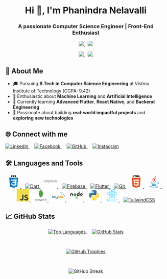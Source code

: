 <h1 align="center">Hi 👋, I'm Phanindra Nelavalli</h1>
<h3 align="center">A passionate Computer Science Engineer | Front-End Enthusiast</h3>

<p align="center">
  <a href="mailto:nelavalliphanindra4@gmail.com">
    <img src="https://img.shields.io/badge/Email-nelavalliphanindra4@gmail.com-red?style=for-the-badge&logo=gmail" />
  </a>
  &nbsp;
  <a href="tel:9989494236">
    <img src="https://img.shields.io/badge/Phone-9989494236-blue?style=for-the-badge&logo=whatsapp" />
  </a>
</p>

<p align="center">
  <a href="https://www.linkedin.com/in/nelavalli-phanindra-b074a8255/" target="_blank">
    <img src="https://img.shields.io/badge/LinkedIn-Connect-blue?style=for-the-badge&logo=linkedin" />
  </a>
  &nbsp;
  <a href="https://github.com/Phanindra-Nelavalli" target="_blank">
    <img src="https://img.shields.io/badge/GitHub-Follow-black?style=for-the-badge&logo=github" />
  </a>
</p>


## 📜 About Me
- 🎓 Pursuing **B.Tech in Computer Science Engineering** at Vishnu Institute of Technology (CGPA: 9.42)
- 🤖 Enthusiastic about **Machine Learning** and **Artificial Intelligence**
- 🌱 Currently learning **Advanced Flutter**, **React Native**, and **Backend Engineering**
- 🚀 Passionate about building **real-world impactful projects** and **exploring new technologies**


## 🌐 Connect with me

<p align="left">
  <a href="https://linkedin.com/in/phanindra-nelavalli" target="_blank">
    <img src="https://raw.githubusercontent.com/rahuldkjain/github-profile-readme-generator/master/src/images/icons/Social/linked-in-alt.svg" alt="LinkedIn" width="40" height="40"/>
  </a>
  &nbsp;&nbsp;&nbsp;
  <a href="https://fb.com/phanindra-nelavallu" target="_blank">
    <img src="https://raw.githubusercontent.com/rahuldkjain/github-profile-readme-generator/master/src/images/icons/Social/facebook.svg" alt="Facebook" width="40" height="40"/>
  </a>
  &nbsp;&nbsp;&nbsp;
  <a href="https://github.com/phanindra-nelavalli" target="_blank">
    <img src="https://raw.githubusercontent.com/rahuldkjain/github-profile-readme-generator/master/src/images/icons/Social/github.svg" alt="GitHub" width="40" height="40"/>
  </a>
  &nbsp;&nbsp;&nbsp;
  <a href="https://instagram.com/phanindranelavalli" target="_blank">
    <img src="https://raw.githubusercontent.com/rahuldkjain/github-profile-readme-generator/master/src/images/icons/Social/instagram.svg" alt="Instagram" width="40" height="40"/>
  </a>
</p>



## 🛠 Languages and Tools

<p align="center">
  <a href="https://www.w3schools.com/css/" target="_blank" rel="noreferrer">
    <img src="https://raw.githubusercontent.com/devicons/devicon/master/icons/css3/css3-original-wordmark.svg" alt="CSS3" width="40" height="40"/>
  </a> &nbsp;&nbsp;
  
  <a href="https://dart.dev" target="_blank" rel="noreferrer">
    <img src="https://www.vectorlogo.zone/logos/dartlang/dartlang-icon.svg" alt="Dart" width="40" height="40"/>
  </a> &nbsp;&nbsp;
  
  <a href="https://expressjs.com" target="_blank" rel="noreferrer">
    <img src="https://raw.githubusercontent.com/devicons/devicon/master/icons/express/express-original-wordmark.svg" alt="Express" width="40" height="40"/>
  </a> &nbsp;&nbsp;
  
  <a href="https://firebase.google.com/" target="_blank" rel="noreferrer">
    <img src="https://www.vectorlogo.zone/logos/firebase/firebase-icon.svg" alt="Firebase" width="40" height="40"/>
  </a> &nbsp;&nbsp;
  
  <a href="https://flutter.dev" target="_blank" rel="noreferrer">
    <img src="https://www.vectorlogo.zone/logos/flutterio/flutterio-icon.svg" alt="Flutter" width="40" height="40"/>
  </a> &nbsp;&nbsp;
  
  <a href="https://git-scm.com/" target="_blank" rel="noreferrer">
    <img src="https://www.vectorlogo.zone/logos/git-scm/git-scm-icon.svg" alt="Git" width="40" height="40"/>
  </a> &nbsp;&nbsp;
  
  <a href="https://www.w3.org/html/" target="_blank" rel="noreferrer">
    <img src="https://raw.githubusercontent.com/devicons/devicon/master/icons/html5/html5-original-wordmark.svg" alt="HTML5" width="40" height="40"/>
  </a> &nbsp;&nbsp;
  
  <a href="https://www.java.com" target="_blank" rel="noreferrer">
    <img src="https://raw.githubusercontent.com/devicons/devicon/master/icons/java/java-original.svg" alt="Java" width="40" height="40"/>
  </a> &nbsp;&nbsp;
  
  <a href="https://developer.mozilla.org/en-US/docs/Web/JavaScript" target="_blank" rel="noreferrer">
    <img src="https://raw.githubusercontent.com/devicons/devicon/master/icons/javascript/javascript-original.svg" alt="JavaScript" width="40" height="40"/>
  </a> &nbsp;&nbsp;
  
  <a href="https://www.mongodb.com/" target="_blank" rel="noreferrer">
    <img src="https://raw.githubusercontent.com/devicons/devicon/master/icons/mongodb/mongodb-original-wordmark.svg" alt="MongoDB" width="40" height="40"/>
  </a> &nbsp;&nbsp;
  
  <a href="https://www.mysql.com/" target="_blank" rel="noreferrer">
    <img src="https://raw.githubusercontent.com/devicons/devicon/master/icons/mysql/mysql-original-wordmark.svg" alt="MySQL" width="40" height="40"/>
  </a> &nbsp;&nbsp;
  
  <a href="https://nodejs.org" target="_blank" rel="noreferrer">
    <img src="https://raw.githubusercontent.com/devicons/devicon/master/icons/nodejs/nodejs-original-wordmark.svg" alt="Node.js" width="40" height="40"/>
  </a> &nbsp;&nbsp;
  
  <a href="https://www.python.org" target="_blank" rel="noreferrer">
    <img src="https://raw.githubusercontent.com/devicons/devicon/master/icons/python/python-original.svg" alt="Python" width="40" height="40"/>
  </a> &nbsp;&nbsp;
  
  <a href="https://reactjs.org/" target="_blank" rel="noreferrer">
    <img src="https://raw.githubusercontent.com/devicons/devicon/master/icons/react/react-original-wordmark.svg" alt="React" width="40" height="40"/>
  </a> &nbsp;&nbsp;
  
  <a href="https://tailwindcss.com/" target="_blank" rel="noreferrer">
    <img src="https://www.vectorlogo.zone/logos/tailwindcss/tailwindcss-icon.svg" alt="TailwindCSS" width="40" height="40"/>
  </a>
</p>


## 📈 GitHub Stats

<p align="center">
  <a href="https://github.com/Phanindra-Nelavalli">
    <img align="center" src="https://github-readme-stats.vercel.app/api/top-langs/?username=phanindra-nelavalli&layout=compact&theme=default" alt="Top Languages" />
  </a>
  &nbsp;&nbsp;&nbsp;
  <a href="https://github.com/Phanindra-Nelavalli">
    <img align="center" src="https://github-readme-stats.vercel.app/api?username=phanindra-nelavalli&show_icons=true&locale=en&theme=default" alt="GitHub Stats" />
  </a>
</p>

<br/>

<p align="center">
  <a href="https://github.com/ryo-ma/github-profile-trophy">
    <img src="https://github-profile-trophy.vercel.app/?username=phanindra-nelavalli&theme=flat" alt="GitHub Trophies" />
  </a>
</p>

<br/>

<p align="center">
  <img src="https://github-readme-streak-stats.herokuapp.com/?user=phanindra-nelavalli&theme=default" alt="GitHub Streak" />
</p>




